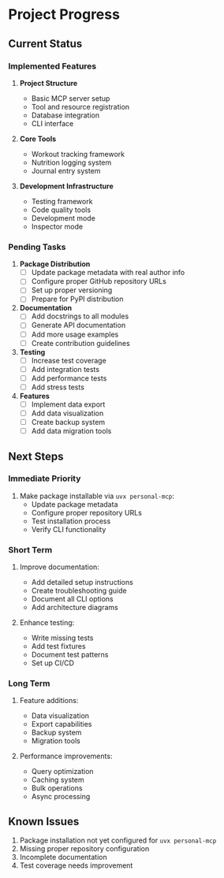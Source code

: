 # Project Progress

## Current Status

### Implemented Features
1. **Project Structure**
   - Basic MCP server setup
   - Tool and resource registration
   - Database integration
   - CLI interface

2. **Core Tools**
   - Workout tracking framework
   - Nutrition logging system
   - Journal entry system

3. **Development Infrastructure**
   - Testing framework
   - Code quality tools
   - Development mode
   - Inspector mode

### Pending Tasks

1. **Package Distribution**
   - [ ] Update package metadata with real author info
   - [ ] Configure proper GitHub repository URLs
   - [ ] Set up proper versioning
   - [ ] Prepare for PyPI distribution

2. **Documentation**
   - [ ] Add docstrings to all modules
   - [ ] Generate API documentation
   - [ ] Add more usage examples
   - [ ] Create contribution guidelines

3. **Testing**
   - [ ] Increase test coverage
   - [ ] Add integration tests
   - [ ] Add performance tests
   - [ ] Add stress tests

4. **Features**
   - [ ] Implement data export
   - [ ] Add data visualization
   - [ ] Create backup system
   - [ ] Add data migration tools

## Next Steps

### Immediate Priority
1. Make package installable via `uvx personal-mcp`:
   - Update package metadata
   - Configure proper repository URLs
   - Test installation process
   - Verify CLI functionality

### Short Term
1. Improve documentation:
   - Add detailed setup instructions
   - Create troubleshooting guide
   - Document all CLI options
   - Add architecture diagrams

2. Enhance testing:
   - Write missing tests
   - Add test fixtures
   - Document test patterns
   - Set up CI/CD

### Long Term
1. Feature additions:
   - Data visualization
   - Export capabilities
   - Backup system
   - Migration tools

2. Performance improvements:
   - Query optimization
   - Caching system
   - Bulk operations
   - Async processing

## Known Issues
1. Package installation not yet configured for `uvx personal-mcp`
2. Missing proper repository configuration
3. Incomplete documentation
4. Test coverage needs improvement